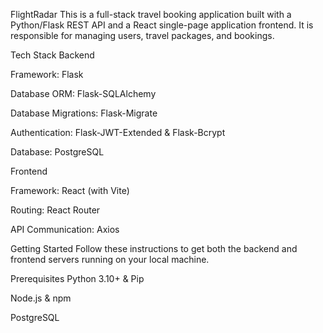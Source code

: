 FlightRadar 
This is a full-stack travel booking application built with a Python/Flask REST API and a React single-page application frontend. It is responsible for managing users, travel packages, and bookings.

Tech Stack
Backend

Framework: Flask

Database ORM: Flask-SQLAlchemy

Database Migrations: Flask-Migrate

Authentication: Flask-JWT-Extended & Flask-Bcrypt

Database: PostgreSQL

Frontend

Framework: React (with Vite)

Routing: React Router

API Communication: Axios

Getting Started
Follow these instructions to get both the backend and frontend servers running on your local machine.

Prerequisites
Python 3.10+ & Pip

Node.js & npm

PostgreSQL
